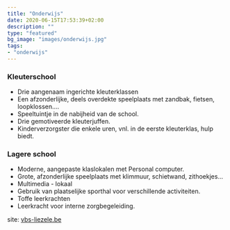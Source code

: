 ```yaml
---
title: "Onderwijs"
date: 2020-06-15T17:53:39+02:00
description: ""
type: "featured"
bg_image: "images/onderwijs.jpg"
tags:
- "onderwijs"
---
```


### Kleuterschool
- Drie aangenaam ingerichte kleuterklassen
- Een afzonderlijke, deels overdekte speelplaats met zandbak, fietsen, loopklossen....
- Speeltuintje in de nabijheid van de school.
- Drie gemotiveerde kleuterjuffen.
- Kinderverzorgster die enkele uren, vnl. in de eerste kleuterklas, hulp biedt.

### Lagere school
- Moderne, aangepaste klaslokalen met Personal computer.
- Grote, afzonderlijke speelplaats met klimmuur, schietwand, zithoekjes...
- Multimedia - lokaal
- Gebruik van plaatselijke sporthal voor verschillende activiteiten.
- Toffe leerkrachten
- Leerkracht voor interne zorgbegeleiding.

site: [vbs-liezele.be](https://www.vbs-liezele.be/)



